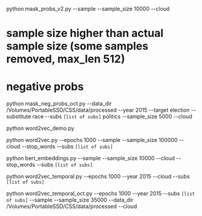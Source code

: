 python mask_probs_v2.py --sample --sample_size 10000 --cloud

# sample size higher than actual sample size (some samples removed, max_len 512)
# negative probs
python mask_neg_probs_oct.py --data_dir /Volumes/PortableSSD/CSS/data/processed --year 2015 --target election --substitute race --subs `[list of subs]` politics --sample_size 5000 --cloud  

python word2vec_demo.py 

python word2vec.py --epochs 1000 --sample --sample_size 100000 --cloud --stop_words --subs `[list of subs]`

python bert_embeddings.py --sample --sample_size 10000 --cloud --stop_words --subs `[list of subs]`

python word2vec_temporal.py --epochs 1000 --year 2015 --cloud --subs `[list of subs]`

python word2vec_temporal_oct.py --epochs 1000 --year 2015 --subs `[list of subs]` --sample --sample_size 35000 --data_dir /Volumes/PortableSSD/CSS/data/processed --cloud 
